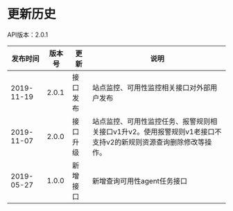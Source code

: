 # 更新历史 #
API版本：2.0.1

|发布时间|版本号|更新|说明|
|---|---|---|---|
|2019-11-19|2.0.1|接口发布|站点监控、可用性监控相关接口对外部用户发布|
|2019-11-07|2.0.0|接口升级|站点监控、可用性监控任务、报警规则相关接口v1升v2。使用报警规则v1老接口不支持v2的新规则资源查询删除修改等操作。|
|2019-05-27|1.0.0|新增接口|新增查询可用性agent任务接口|
